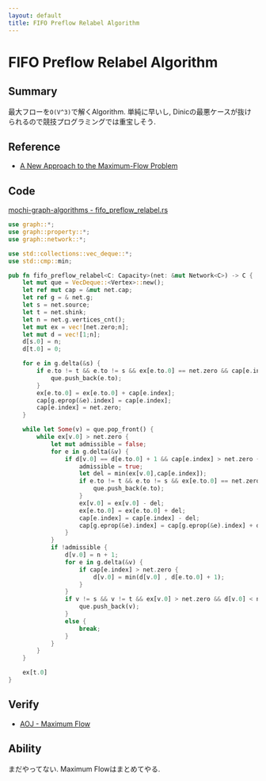 ```yaml
---
layout: default
title: FIFO Preflow Relabel Algorithm
---
```


# FIFO Preflow Relabel Algorithm

## Summary

最大フローを`O(V^3)`で解くAlgorithm. 単純に早いし, Dinicの最悪ケースが抜けられるので競技プログラミングでは重宝しそう.

## Reference

- [A New Approach to the Maximum-Flow Problem](https://t.co/uJfdmCpKH6)

## Code

[mochi-graph-algorithms - fifo_preflow_relabel.rs](https://github.com/kutimoti/mochi-graph-algorithms/blob/master/src/graph/network/fifo_preflow_relabel.rs)

```rust
use graph::*;
use graph::property::*;
use graph::network::*;

use std::collections::vec_deque::*;
use std::cmp::min;

pub fn fifo_preflow_relabel<C: Capacity>(net: &mut Network<C>) -> C {
    let mut que = VecDeque::<Vertex>::new();
    let ref mut cap = &mut net.cap;
    let ref g = & net.g;
    let s = net.source;
    let t = net.shink;
    let n = net.g.vertices_cnt();
    let mut ex = vec![net.zero;n];
    let mut d = vec![1;n];
    d[s.0] = n;
    d[t.0] = 0;

    for e in g.delta(&s) {
        if e.to != t && e.to != s && ex[e.to.0] == net.zero && cap[e.index] > net.zero {
            que.push_back(e.to);
        }
        ex[e.to.0] = ex[e.to.0] + cap[e.index];
        cap[g.eprop(&e).index] = cap[e.index];
        cap[e.index] = net.zero;
    }

    while let Some(v) = que.pop_front() {
        while ex[v.0] > net.zero {
            let mut admissible = false;
            for e in g.delta(&v) {
                if d[v.0] == d[e.to.0] + 1 && cap[e.index] > net.zero {
                    admissible = true;
                    let del = min(ex[v.0],cap[e.index]);
                    if e.to != t && e.to != s && ex[e.to.0] == net.zero && del > net.zero {
                        que.push_back(e.to);
                    }
                    ex[v.0] = ex[v.0] - del;
                    ex[e.to.0] = ex[e.to.0] + del;
                    cap[e.index] = cap[e.index] - del;
                    cap[g.eprop(&e).index] = cap[g.eprop(&e).index] + del;
                }
            }
            if !admissible {
                d[v.0] = n + 1;
                for e in g.delta(&v) {
                    if cap[e.index] > net.zero {
                        d[v.0] = min(d[v.0] , d[e.to.0] + 1);
                    }
                }
                if v != s && v != t && ex[v.0] > net.zero && d[v.0] < n + 1 {
                    que.push_back(v);
                }
                else {
                    break;
                }
            }
        }
    }

    ex[t.0]
}
```

## Verify

- [AOJ - Maximum Flow](http://judge.u-aizu.ac.jp/onlinejudge/description.jsp?id=GRL_6_A)

## Ability

まだやってない. Maximum Flowはまとめてやる.
